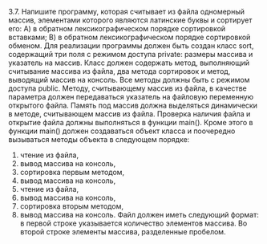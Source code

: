 ﻿3.7. Напишите программу, которая считывает из файла одномерный массив,
элементами которого являются латинские буквы и сортирует его:
А) в обратном лексикографическом порядке сортировкой вставками; В) в обратном
лексикографическом порядке сортировкой обменом.
Для реализации программы должен быть создан класс sort, содержащий три поля с
режимом доступа private: размеры массива и указатель на массив. Класс должен содержать
метод, выполняющий считывание массива из файла, два метода сортировок и метод,
выводящий массив на консоль. Все методы должны быть с режимом доступа public.
Методу, считывающему массив из файла, в качестве параметра должен передаваться
указатель на файловую переменную открытого файла. Память под массив должна
выделяться динамически в методе, считывающем массив из файла. Проверка наличия
файла и открытие файла должны выполняться в функции main(). Кроме этого в функции
main() должен создаваться объект класса и поочередно вызываться методы объекта в
следующем порядке:
1) чтение из файла,
2) вывод массива на консоль,
3) сортировка первым методом,
4) вывод массива на консоль,
5) чтение из файла,
6) вывод массива на консоль,
7) сортировка вторым методом,
8) вывод массива на консоль.
Файл должен иметь следующий формат: в первой строке указывается количество
элементов массива. Во второй строке элементы массива, разделенные пробелом.